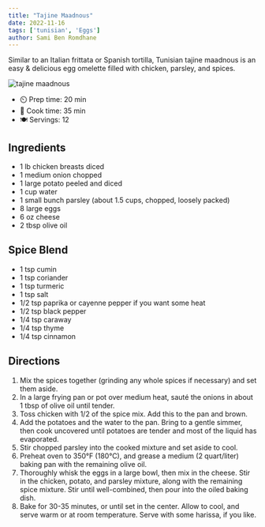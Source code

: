 ```yaml
---
title: "Tajine Maadnous"
date: 2022-11-16
tags: ['tunisian', 'Eggs']
author: Sami Ben Romdhane
---
```


Similar to an Italian frittata or Spanish tortilla, Tunisian tajine maadnous is an easy & delicious egg omelette filled
with chicken, parsley, and spices.

![tajine maadnous](/pix/tajine-maadnous.webp)

- ⏲️ Prep time: 20 min
- 🍳 Cook time: 35 min
- 🍽️ Servings: 12

## Ingredients

- 1 lb chicken breasts diced
- 1 medium onion chopped
- 1 large potato peeled and diced
- 1 cup water
- 1 small bunch parsley (about 1.5 cups, chopped, loosely packed)
- 8 large eggs
- 6 oz cheese
- 2 tbsp olive oil

## Spice Blend

- 1 tsp cumin
- 1 tsp coriander
- 1 tsp turmeric
- 1 tsp salt
- 1/2 tsp paprika or cayenne pepper if you want some heat
- 1/2 tsp black pepper
- 1/4 tsp caraway
- 1/4 tsp thyme
- 1/4 tsp cinnamon

## Directions

1. Mix the spices together (grinding any whole spices if necessary) and set them aside.
2. In a large frying pan or pot over medium heat, sauté the onions in about 1 tbsp of olive oil until tender.
3. Toss chicken with 1/2 of the spice mix. Add this to the pan and brown.
4. Add the potatoes and the water to the pan. Bring to a gentle simmer, then cook uncovered until potatoes are tender
   and most of the liquid has evaporated.
5. Stir chopped parsley into the cooked mixture and set aside to cool.
6. Preheat oven to 350°F (180°C), and grease a medium (2 quart/liter) baking pan with the remaining olive oil.
7. Thoroughly whisk the eggs in a large bowl, then mix in the cheese. Stir in the chicken, potato, and parsley mixture,
   along with the remaining spice mixture. Stir until well-combined, then pour into the oiled baking dish.
8. Bake for 30-35 minutes, or until set in the center. Allow to cool, and serve warm or at room temperature. Serve with
   some harissa, if you like.
